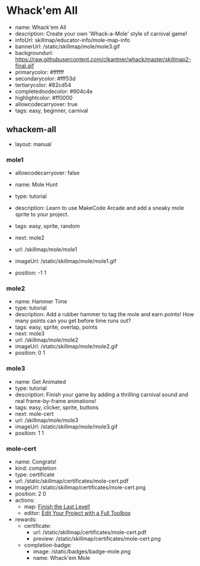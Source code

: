 # Whack'em All
* name: Whack'em All
* description: Create your own 'Whack-a-Mole' style of carnival game!
* infoUrl: skillmap/educator-info/mole-map-info
* bannerUrl: /static/skillmap/mole/mole3.gif
* backgroundurl: https://raw.githubusercontent.com/clkantner/whack/master/skillmap2-final.gif
* primarycolor: #ffffff
* secondarycolor: #fff53d
* tertiarycolor: #82cd54
* completednodecolor: #604c4e
* highlightcolor: #ff0000
* allowcodecarryover: true
* tags: easy, beginner, carnival


## whackem-all
* layout: manual


### mole1
* allowcodecarryover: false

* name: Mole Hunt
* type: tutorial
* description: Learn to use MakeCode Arcade and add a sneaky mole sprite to your project.
* tags: easy, sprite, random
* next: mole2
* url: /skillmap/mole/mole1
* imageUrl: /static/skillmap/mole/mole1.gif
* position: -1 1



### mole2
* name: Hammer Time
* type: tutorial
* description: Add a rubber hammer to tag the mole and earn points! How many points can you get before time runs out?
* tags: easy, sprite, overlap, points
* next: mole3
* url: /skillmap/mole/mole2
* imageUrl: /static/skillmap/mole/mole2.gif
* position: 0 1


### mole3
* name: Get Animated
* type: tutorial
* description: Finish your game by adding a thrilling carnival sound and real frame-by-frame animations!
* tags: easy, clicker, sprite, buttons
* next: mole-cert
* url: /skillmap/mole/mole3
* imageUrl: /static/skillmap/mole/mole3.gif
* position: 1 1




### mole-cert
* name: Congrats!
* kind: completion
* type: certificate
* url: /static/skillmap/certificates/mole-cert.pdf
* imageUrl: /static/skillmap/certificates/mole-cert.png
* position: 2 0
* actions:
    * map: [Finish the Last Level!](/skillmap/mole)
    * editor: [Edit Your Project with a Full Toolbox](/)
* rewards:
    * certificate:
        * url: /static/skillmap/certificates/mole-cert.pdf
        * preview: /static/skillmap/certificates/mole-cert.png
    * completion-badge:
        * image: /static/badges/badge-mole.png
        * name: Whack'em Mole

